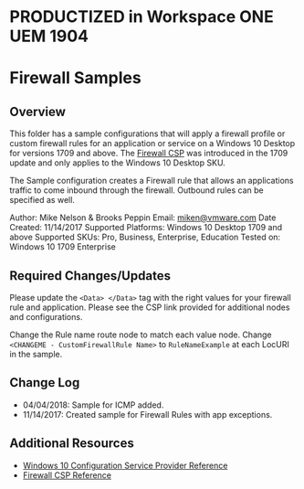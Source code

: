# PRODUCTIZED in Workspace ONE UEM 1904 #

# Firewall Samples

## Overview
<!-- Summary Start -->
This folder has a sample configurations that will apply a firewall profile or custom firewall rules for an application or service on a Windows 10 Desktop for versions 1709 and above.
The [Firewall CSP](https://docs.microsoft.com/en-us/windows/client-management/mdm/firewall-csp) was introduced in the 1709 update and only applies to the Windows 10 Desktop SKU.

The Sample configuration creates a Firewall rule that allows an applications traffic to come inbound through the firewall. Outbound rules can be specified as well.

Author: Mike Nelson & Brooks Peppin
Email: miken@vmware.com
Date Created: 11/14/2017
Supported Platforms: Windows 10 Desktop 1709 and above 
Supported SKUs: Pro, Business, Enterprise, Education
Tested on: Windows 10 1709 Enterprise
<!-- Summary End -->

## Required Changes/Updates
Please update the `<Data> </Data>` tag with the right values for your firewall rule and application. Please see the CSP link provided for additional nodes and configurations.

Change the Rule name route node to match each value node. Change `<CHANGEME - CustomFirewallRule Name>` to `RuleNameExample` at each LocURI in the sample.

## Change Log
- 04/04/2018: Sample for ICMP added.
- 11/14/2017: Created sample for Firewall Rules with app exceptions.

## Additional Resources
* [Windows 10 Configuration Service Provider Reference](http://aka.ms/CSPList)
* [Firewall CSP Reference](https://docs.microsoft.com/en-us/windows/client-management/mdm/firewall-csp)
